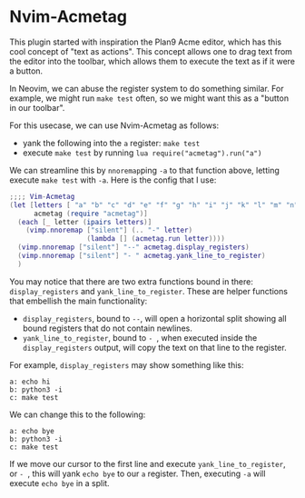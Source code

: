 # Nvim-Acmetag

This plugin started with inspiration the Plan9 Acme editor, which has this cool
concept of "text as actions". This concept allows one to drag text from the
editor into the toolbar, which allows them to execute the text as if it were a
button.

In Neovim, we can abuse the register system to do something similar. For
example, we might run `make test` often, so we might want this as a "button in
our toolbar".

For this usecase, we can use Nvim-Acmetag as follows:

* yank the following into the `a` register: `make test`
* execute `make test` by running `lua require("acmetag").run("a")`

We can streamline this by `nnoremap`ping `-a` to that function above, letting
execute `make test` with `-a`. Here is the config that I use:

```lua
;;;; Vim-Acmetag
(let [letters [ "a" "b" "c" "d" "e" "f" "g" "h" "i" "j" "k" "l" "m" "n" "o" "p" "q" "r" "s" "t" "u" "v" "w" "x" "y" "z" ]
      acmetag (require "acmetag")]
  (each [_ letter (ipairs letters)]
    (vimp.nnoremap ["silent"] (.. "-" letter)
                   (lambda [] (acmetag.run letter))))
  (vimp.nnoremap ["silent"] "--" acmetag.display_registers)
  (vimp.nnoremap ["silent"] "- " acmetag.yank_line_to_register)
  )
```

You may notice that there are two extra functions bound in there:
`display_registers` and `yank_line_to_register`. These are helper functions
that embellish the main functionality:
* `display_registers`, bound to `--`, will open a horizontal split showing all
  bound registers that do not contain newlines.
* `yank_line_to_register`, bound to `- `, when executed inside the
  `display_registers` output, will copy the text on that line to the register.

For example, `display_registers` may show something like this:

```
a: echo hi
b: python3 -i
c: make test
```

We can change this to the following:

```
a: echo bye
b: python3 -i
c: make test
```

If we move our cursor to the first line and execute `yank_line_to_register`, or
`- `, this will yank `echo bye` to our `a` register. Then, executing `-a` will
execute `echo bye` in a split.
